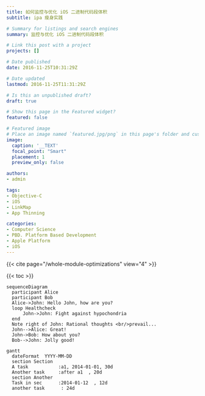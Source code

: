 ```yaml
---
title: 如何监控与优化 iOS 二进制代码段体积
subtitle: ipa 瘦身实践

# Summary for listings and search engines
summary: 监控与优化 iOS 二进制代码段体积

# Link this post with a project
projects: []

# Date published
date: 2016-11-25T10:31:29Z

# Date updated
lastmod: 2016-11-25T11:31:29Z

# Is this an unpublished draft?
draft: true

# Show this page in the Featured widget?
featured: false

# Featured image
# Place an image named `featured.jpg/png` in this page's folder and customize its options here.
image:
  caption: '__TEXT'
  focal_point: "Smart"
  placement: 1
  preview_only: false

authors:
- admin

tags:
- Objective-C
- iOS
- LinkMap
- App Thinning

categories:
- Computer Science 
- PBD. Platform Based Development
- Apple Platform
- iOS
---
```


{{< cite page="/whole-module-optimizations" view="4" >}}

{{< toc >}}

```mermaid
sequenceDiagram
  participant Alice
  participant Bob
  Alice->John: Hello John, how are you?
  loop Healthcheck
      John->John: Fight against hypochondria
  end
  Note right of John: Rational thoughts <br/>prevail...
  John-->Alice: Great!
  John->Bob: How about you?
  Bob-->John: Jolly good!
```

```mermaid
gantt
  dateFormat  YYYY-MM-DD
  section Section
  A task           :a1, 2014-01-01, 30d
  Another task     :after a1  , 20d
  section Another
  Task in sec      :2014-01-12  , 12d
  another task      : 24d
```
